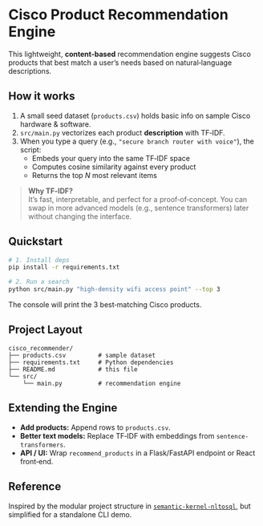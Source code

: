 # Cisco Product Recommendation Engine

This lightweight, **content‑based** recommendation engine suggests Cisco products that best match a user’s needs based on natural‑language descriptions.

## How it works
1. A small seed dataset (`products.csv`) holds basic info on sample Cisco hardware & software.
2. `src/main.py` vectorizes each product **description** with TF‑IDF.
3. When you type a query (e.g., `"secure branch router with voice"`), the script:
   * Embeds your query into the same TF‑IDF space
   * Computes cosine similarity against every product
   * Returns the top *N* most relevant items

> **Why TF‑IDF?**  
> It’s fast, interpretable, and perfect for a proof‑of‑concept. You can swap in more advanced
> models (e.g., sentence transformers) later without changing the interface.

## Quickstart

```bash
# 1. Install deps
pip install -r requirements.txt

# 2. Run a search
python src/main.py "high‑density wifi access point" --top 3
```

The console will print the 3 best‑matching Cisco products.

## Project Layout
```
cisco_recommender/
├── products.csv         # sample dataset
├── requirements.txt     # Python dependencies
├── README.md            # this file
└── src/
    └── main.py          # recommendation engine
```

## Extending the Engine
* **Add products:** Append rows to `products.csv`.
* **Better text models:** Replace TF‑IDF with embeddings from `sentence-transformers`.
* **API / UI:** Wrap `recommend_products` in a Flask/FastAPI endpoint or React front‑end.

## Reference
Inspired by the modular project structure in
[`semantic-kernel-nltosql`](https://github.com/zeyduz/semantic-kernel-nltosql), but simplified
for a standalone CLI demo.